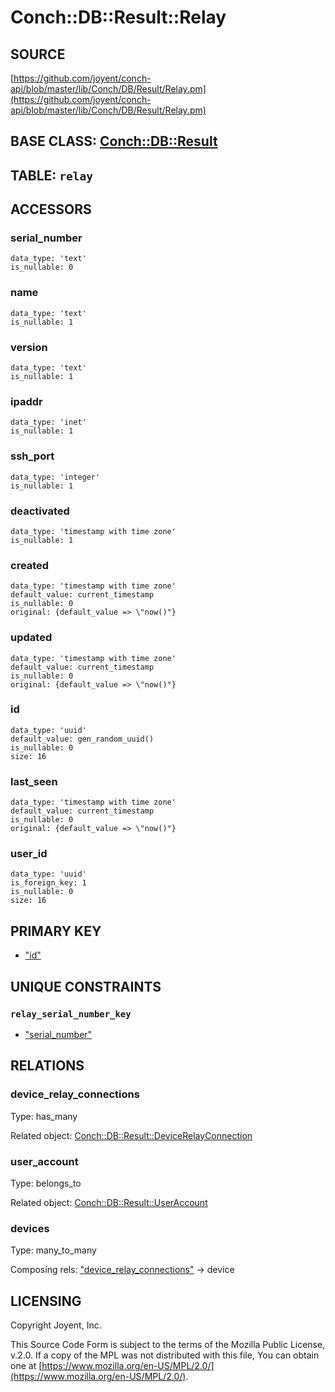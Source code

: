 # Conch::DB::Result::Relay

## SOURCE

[https://github.com/joyent/conch-api/blob/master/lib/Conch/DB/Result/Relay.pm](https://github.com/joyent/conch-api/blob/master/lib/Conch/DB/Result/Relay.pm)

## BASE CLASS: [Conch::DB::Result](../modules/Conch%3A%3ADB%3A%3AResult)

## TABLE: `relay`

## ACCESSORS

### serial\_number

```
data_type: 'text'
is_nullable: 0
```

### name

```
data_type: 'text'
is_nullable: 1
```

### version

```
data_type: 'text'
is_nullable: 1
```

### ipaddr

```
data_type: 'inet'
is_nullable: 1
```

### ssh\_port

```
data_type: 'integer'
is_nullable: 1
```

### deactivated

```
data_type: 'timestamp with time zone'
is_nullable: 1
```

### created

```
data_type: 'timestamp with time zone'
default_value: current_timestamp
is_nullable: 0
original: {default_value => \"now()"}
```

### updated

```
data_type: 'timestamp with time zone'
default_value: current_timestamp
is_nullable: 0
original: {default_value => \"now()"}
```

### id

```
data_type: 'uuid'
default_value: gen_random_uuid()
is_nullable: 0
size: 16
```

### last\_seen

```
data_type: 'timestamp with time zone'
default_value: current_timestamp
is_nullable: 0
original: {default_value => \"now()"}
```

### user\_id

```
data_type: 'uuid'
is_foreign_key: 1
is_nullable: 0
size: 16
```

## PRIMARY KEY

- ["id"](#id)

## UNIQUE CONSTRAINTS

### `relay_serial_number_key`

- ["serial\_number"](#serial_number)

## RELATIONS

### device\_relay\_connections

Type: has\_many

Related object: [Conch::DB::Result::DeviceRelayConnection](../modules/Conch%3A%3ADB%3A%3AResult%3A%3ADeviceRelayConnection)

### user\_account

Type: belongs\_to

Related object: [Conch::DB::Result::UserAccount](../modules/Conch%3A%3ADB%3A%3AResult%3A%3AUserAccount)

### devices

Type: many\_to\_many

Composing rels: ["device\_relay\_connections"](#device_relay_connections) -> device

## LICENSING

Copyright Joyent, Inc.

This Source Code Form is subject to the terms of the Mozilla Public License,
v.2.0. If a copy of the MPL was not distributed with this file, You can obtain
one at [https://www.mozilla.org/en-US/MPL/2.0/](https://www.mozilla.org/en-US/MPL/2.0/).
